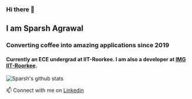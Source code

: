 ### Hi there 👋
## I am Sparsh Agrawal
### Converting coffee into amazing applications since 2019
#### Currently an ECE undergrad at IIT-Roorkee. I am also a developer at <a href="https://github.com/IMGIITRoorkee">IMG IIT-Roorkee</a>.
![Sparsh's github stats](https://github-readme-stats.vercel.app/api?username=Sparsh1212&count_private=true&show_icons=true&theme=algolia) <br />

📫 Connect with me on <a href="https://www.linkedin.com/in/sparsh-agrawal-320050199">Linkedin</a>
